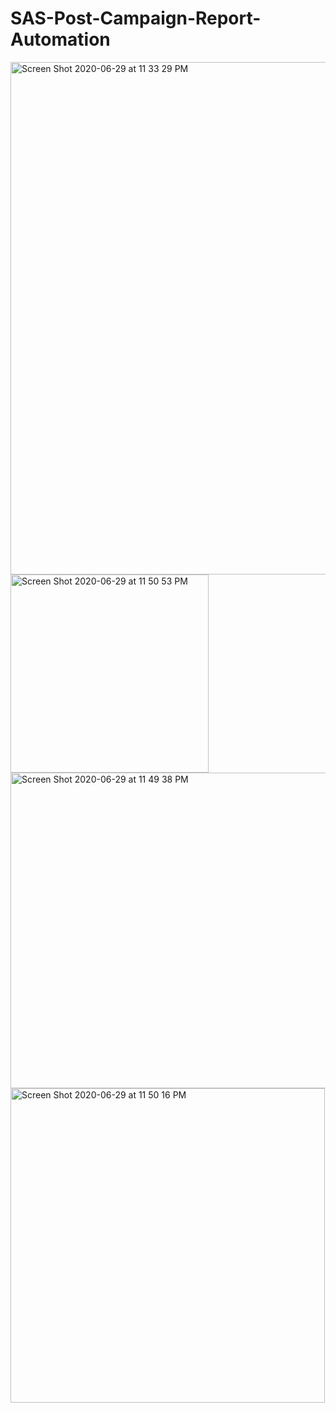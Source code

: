 # SAS-Post-Campaign-Report-Automation


<img width="820" alt="Screen Shot 2020-06-29 at 11 33 29 PM" src="https://user-images.githubusercontent.com/65318745/86082059-ea61df00-ba64-11ea-8ed6-3228ab1f8b26.png">

<img width="317" alt="Screen Shot 2020-06-29 at 11 50 53 PM" src="https://user-images.githubusercontent.com/65318745/86082070-edf56600-ba64-11ea-8b91-dfa73040dddb.png">

<img width="505" alt="Screen Shot 2020-06-29 at 11 49 38 PM" src="https://user-images.githubusercontent.com/65318745/86082088-f8176480-ba64-11ea-8a5c-5cc53f359cf8.png">

<img width="503" alt="Screen Shot 2020-06-29 at 11 50 16 PM" src="https://user-images.githubusercontent.com/65318745/86082104-fc438200-ba64-11ea-89ad-eca02c1ebd90.png">
